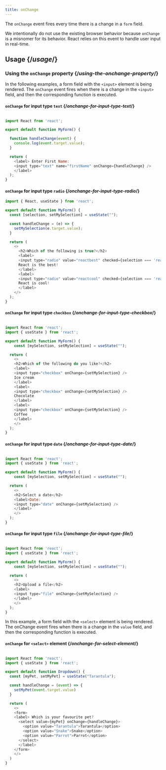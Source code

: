 ```yaml
---
title: onChange
---
```


<Intro>

The `onChange` event fires every time there is a change in a `form` field.

We intentionally do not use the existing browser behavior because `onChange` is a misnomer for its behavior. React relies on this event to handle user input in real-time.

</Intro>

<InlineToc />

## Usage {/*usage*/}

### Using the `onChange` property {/*using-the-onchange-property*/}

In the following examples, a form field with the `<input>` element is being rendered. The `onChange` event fires when there is a change in the `<input>` field, and then the corresponding function is executed.

<Recipes titleText="onChange property examples for various types of <input> elements" titleId="examples-basic">

#### `onChange` for input type `text` {/*onchange-for-input-type-text*/}

<Sandpack>

``` js App.js

import React from 'react';

export default function MyForm() {

  function handleChange(event) {
    console.log(event.target.value);
  }

  return (
    <label> Enter First Name:
    <input type="text" name="firstName" onChange={handleChange} />
    </label>
  );
}
```

</Sandpack>

<Solution />

#### `onChange` for input type `radio` {/*onchange-for-input-type-radio*/}

<Sandpack>

``` js App.js
import { React, useState } from 'react';

export default function MyForm() {
  const [selection, setMySelection] = useState("");

  const handleChange = (e) => {
    setMySelection(e.target.value);
  }

  return (
    <>
      <h2>Which of the following is true?</h2>
      <label>
      <input type="radio" value="reactbest" checked={selection === 'reactbest'} onChange={handleChange} />
      React is the best!
      </label>
      <label>
      <input type="radio" value="reactcool" checked={selection === 'reactcool'} onChange={handleChange} />
      React is cool!
      </label>
    </>
  );
}
```

</Sandpack>

<Solution />

#### `onChange` for input type `checkbox` {/*onchange-for-input-type-checkbox*/}

<Sandpack>

``` js App.js

import React from 'react';
import { useState } from 'react';

export default function MyForm() {
    const [mySelection, setMySelection] = useState("");

  return (
    <>
    <h2>Which of the following do you like?</h2>
    <label>
    <input type="checkbox" onChange={setMySelection} />
    Ice cream
    </label>
    <label>
    <input type="checkbox" onChange={setMySelection} />
    Chocolate
    </label>
    <label>
    <input type="checkbox" onChange={setMySelection} />
    Coffee
    </label>
    </>
  );
}
```

</Sandpack>

<Solution />

#### `onChange` for input type `date` {/*onchange-for-input-type-date*/}

<Sandpack>

``` js App.js

import React from 'react';
import { useState } from 'react';

export default function MyForm() {
    const [mySelection, setMySelection] = useState("");

  return (
    <>
    <h2>Select a date</h2>
    <label>Date:
    <input type="date" onChange={setMySelection} />
    </label>
    </>
  );
}
```

</Sandpack>

<Solution />

#### `onChange` for input type `file` {/*onchange-for-input-type-file*/}

<Sandpack>

``` js App.js

import React from 'react';
import { useState } from 'react';

export default function MyForm() {
    const [mySelection, setMySelection] = useState("");

  return (
    <>
    <h2>Upload a file</h2>
    <label>
    <input type="file" onChange={setMySelection} />
    </label>
    </>
  );
}
```

</Sandpack>

<Solution />

</Recipes>

In this example, a form field with the `<select>` element is being rendered. The onChange event fires when there is a change in the `value` field, and then the corresponding function is executed.

<Recipes titleText="onChange property example for <select> elements" titleId="examples-select">

#### `onChange` for `<select>` element {/*onchange-for-select-element*/}

<Sandpack>

``` js App.js

import React from 'react';
import { useState } from 'react';

export default function Dropdown() {
  const [myPet, setMyPet] = useState("Tarantula");

  const handleChange = (event) => {
    setMyPet(event.target.value)
  }

  return (
    <>
    <form>
    <label> Which is your favourite pet?
      <select value={myPet} onChange={handleChange}>
        <option value="Tarantula">Tarantula</option>
        <option value="Snake">Snake</option>
        <option value="Parrot">Parrot</option>
      </select>
      </label>
    </form>
    </>
  )
}
```

</Sandpack>

<Solution />

</Recipes>
